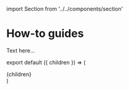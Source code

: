 import Section from '../../components/section'

# How-to guides

Text here...

export default ({ children }) => (

  <Section name='How-to Guide'>{children}</Section>
)
